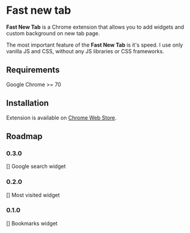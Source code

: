 # Fast new tab

**Fast New Tab** is a Chrome extension that allows you to add widgets and custom background on new tab page.

The most important feature of the **Fast New Tab** is it's speed. I use only vanilla JS and CSS, without any JS libraries or CSS frameworks.

## Requirements

Google Chrome >= 70

## Installation

Extension is available on [Chrome Web Store](https://chrome.google.com/webstore/detail/fast-new-tab/dhelogeagncpgfpeecapnfjhbhbhaccj).


## Roadmap

### 0.3.0
[] Google search widget

### 0.2.0
[] Most visited widget

### 0.1.0
[] Bookmarks widget
